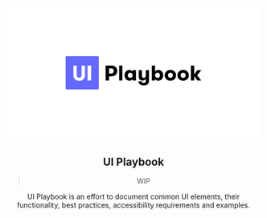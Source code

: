 <div align="center">

![image](/public/static/playbook.png)

## UI Playbook

> WIP

UI Playbook is an effort to document common UI elements, their functionality, best practices, accessibility requirements and examples.

</div>
